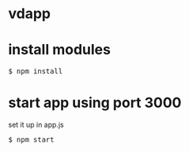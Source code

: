 # vdapp
<H1>install modules</H1>
<pre>$ npm install</pre>

<H1>start app using port 3000</H1>
<p>set it up in app.js</p>
<pre>$ npm start</pre>

